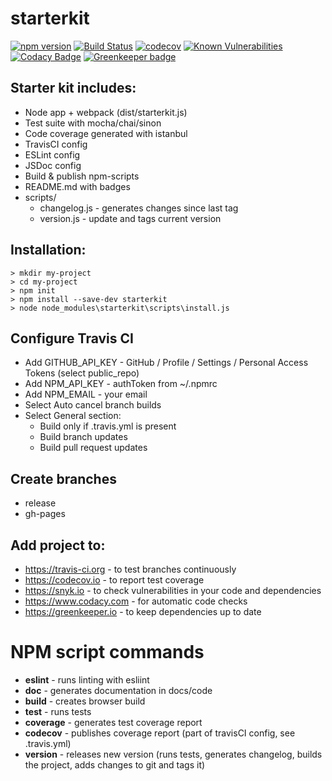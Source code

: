 # starterkit

[![npm version](https://badge.fury.io/js/starterkit.svg)](https://badge.fury.io/js/starterkit) [![Build Status](https://travis-ci.org/ifrost/starterkit.svg?branch=master)](https://travis-ci.org/ifrost/starterkit) [![codecov](https://codecov.io/gh/ifrost/starterkit/branch/master/graph/badge.svg)](https://codecov.io/gh/ifrost/starterkit) [![Known Vulnerabilities](https://snyk.io/test/github/ifrost/starterkit/badge.svg)](https://snyk.io/test/github/ifrost/starterkit) [![Codacy Badge](https://api.codacy.com/project/badge/Grade/f5cb26d7c6304aeca5d8550876b9aa24)](https://www.codacy.com/app/ifrost/starterkit?utm_source=github.com&amp;utm_medium=referral&amp;utm_content=ifrost/starterkit&amp;utm_campaign=Badge_Grade) [![Greenkeeper badge](https://badges.greenkeeper.io/ifrost/starterkit.svg)](https://greenkeeper.io/)

## Starter kit includes:

  * Node app + webpack (dist/starterkit.js)
  * Test suite with mocha/chai/sinon
  * Code coverage generated with istanbul
  * TravisCI config
  * ESLint config
  * JSDoc config
  * Build & publish npm-scripts
  * README.md with badges
  * scripts/
    * changelog.js - generates changes since last tag
    * version.js - update and tags current version

## Installation:

```
> mkdir my-project
> cd my-project
> npm init
> npm install --save-dev starterkit
> node node_modules\starterkit\scripts\install.js
```

## Configure Travis CI

  * Add GITHUB_API_KEY - GitHub / Profile / Settings / Personal Access Tokens (select public_repo)
  * Add NPM_API_KEY - authToken from ~/.npmrc
  * Add NPM_EMAIL - your email
  * Select Auto cancel branch builds
  * Select General section:
    * Build only if .travis.yml is present
    * Build branch updates
    * Build pull request updates
 
## Create branches

  * release
  * gh-pages
 
## Add project to:

  * https://travis-ci.org - to test branches continuously
  * https://codecov.io - to report test coverage
  * https://snyk.io - to check vulnerabilities in your code and dependencies
  * https://www.codacy.com - for automatic code checks
  * https://greenkeeper.io - to keep dependencies up to date

# NPM script commands

  * **eslint** - runs linting with esliint
  * **doc** - generates documentation in docs/code
  * **build** - creates browser build
  * **test** - runs tests
  * **coverage** - generates test coverage report
  * **codecov** - publishes coverage report (part of travisCI config, see .travis.yml)
  * **version** - releases new version (runs tests, generates changelog, builds the project, adds changes to git and tags it)
